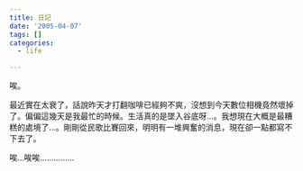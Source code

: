 ```yaml
---
title: 日記
date: '2005-04-07'
tags: []
categories:
  - life

---
```

唉。  
  
最近實在太衰了，話說昨天才打翻咖啡已經夠不爽，沒想到今天數位相機竟然壞掉了。偏偏這幾天是我最忙的時候。生活真的是墜入谷底呀…。我想現在大概是最糟糕的處境了…。剛剛從民歌比賽回來，明明有一堆興奮的消息，現在卻一點都寫不下去了。  
  
唉…唉唉……………